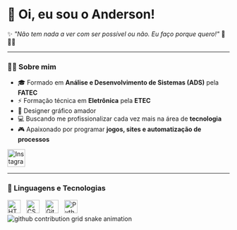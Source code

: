 # 👋 Oi, eu sou o Anderson!

✨ *"Não tem nada a ver com ser possível ou não. Eu faço porque quero!"* 🧭🏴‍☠️

---

### 👨‍💻 Sobre mim

- 🎓 Formado em **Análise e Desenvolvimento de Sistemas (ADS)** pela **FATEC**  
- ⚡ Formação técnica em **Eletrônica** pela **ETEC**  
- 🎨 Designer gráfico amador  
- 💻 Buscando me profissionalizar cada vez mais na área de **tecnologia**  
- 🎮 Apaixonado por programar **jogos, sites e automatização de processos**  

<p align="left">
  <a href="https://www.instagram.com/anderson_olivr/" target="_blank">
    <img 
      alt="Instagram" 
      title="Instagram" 
      src="https://raw.githubusercontent.com/rahuldkjain/github-profile-readme-generator/master/src/images/icons/Social/instagram.svg" 
      width="40" 
      height="40"
    />
  </a>
</p>

---

### 🤖 Linguagens e Tecnologias

<img 
    align="left" 
    alt="HTML"
    title="HTML" 
    width="30px" 
    style="padding-right: 10px;" 
    src="https://cdn.jsdelivr.net/gh/devicons/devicon@latest/icons/html5/html5-original.svg" 
/>
<img 
    align="left" 
    alt="CSS" 
    title="CSS"
    width="30px" 
    style="padding-right: 10px;" 
    src="https://cdn.jsdelivr.net/gh/devicons/devicon@latest/icons/css3/css3-original.svg" 
/>
<img 
    align="left" 
    alt="Git" 
    title="Git"
    width="30px" 
    style="padding-right: 10px;" 
    src="https://cdn.jsdelivr.net/gh/devicons/devicon@latest/icons/git/git-original.svg" 
/>
<img 
    align="left" 
    alt="Python" 
    title="Python"
    width="30px" 
    style="padding-right: 10px;" 
    src="https://cdn.jsdelivr.net/gh/devicons/devicon@latest/icons/python/python-original.svg" 
/>

<br/>
<br/>
<picture align="center">
  <source media="(prefers-color-scheme: dark)" srcset="https://raw.githubusercontent.com/anderson_Olivr/anderson_Olivr/output/github-contribution-grid-snake-dark.svg">
  <source media="(prefers-color-scheme: light)" srcset="https://raw.githubusercontent.com/anderson_Olivr/anderson_Olivr/output/github-contribution-grid-snake-dark.svg">
  <img align="center" alt="github contribution grid snake animation" src="https://raw.githubusercontent.com/ander_Olivr/anderson_Olivr/output/github-contribution-grid-snake.svg">
</picture>


